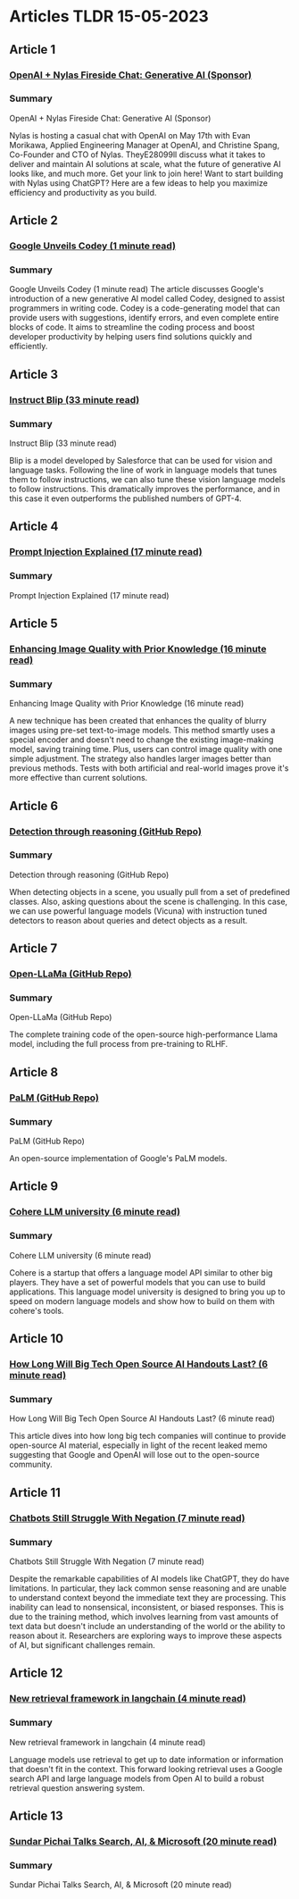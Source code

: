 # Articles TLDR  15-05-2023

## Article 1
### [OpenAI + Nylas Fireside Chat: Generative AI (Sponsor)](https://tldr.tech)
### Summary 
 OpenAI + Nylas Fireside Chat: Generative AI (Sponsor)

Nylas is hosting a casual chat with OpenAI on May 17th with Evan Morikawa, Applied Engineering Manager at OpenAI, and Christine Spang, Co-Founder and CTO of Nylas. TheyE28099ll discuss what it takes to deliver and maintain AI solutions at scale, what the future of generative AI looks like, and much more. Get your link to join here! Want to start building with Nylas using ChatGPT? Here are a few ideas to help you maximize efficiency and productivity as you build.

## Article 2
### [Google Unveils Codey (1 minute read)](https://tldr.tech)
### Summary 
 Google Unveils Codey (1 minute read)</a>
The article discusses Google's introduction of a new generative AI model called Codey, designed to assist programmers in writing code. Codey is a code-generating model that can provide users with suggestions, identify errors, and even complete entire blocks of code. It aims to streamline the coding process and boost developer productivity by helping users find solutions quickly and efficiently.

## Article 3
### [Instruct Blip (33 minute read)](https://tldr.tech)
### Summary 
 Instruct Blip (33 minute read)

Blip is a model developed by Salesforce that can be used for vision and language tasks. Following the line of work in language models that tunes them to follow instructions, we can also tune these vision language models to follow instructions. This dramatically improves the performance, and in this case it even outperforms the published numbers of GPT-4.

## Article 4
### [Prompt Injection Explained (17 minute read)](https://tldr.tech)
### Summary 
 Prompt Injection Explained (17 minute read)

## Article 5
### [Enhancing Image Quality with Prior Knowledge (16 minute read)](https://tldr.tech)
### Summary 
 Enhancing Image Quality with Prior Knowledge (16 minute read)

A new technique has been created that enhances the quality of blurry images using pre-set text-to-image models. This method smartly uses a special encoder and doesn't need to change the existing image-making model, saving training time. Plus, users can control image quality with one simple adjustment. The strategy also handles larger images better than previous methods. Tests with both artificial and real-world images prove it's more effective than current solutions.

## Article 6
### [Detection through reasoning (GitHub Repo)](https://tldr.tech)
### Summary 
 Detection through reasoning (GitHub Repo)

When detecting objects in a scene, you usually pull from a set of predefined classes. Also, asking questions about the scene is challenging. In this case, we can use powerful language models (Vicuna) with instruction tuned detectors to reason about queries and detect objects as a result.

## Article 7
### [Open-LLaMa (GitHub Repo)](https://tldr.tech)
### Summary 
 Open-LLaMa (GitHub Repo)

The complete training code of the open-source high-performance Llama model, including the full process from pre-training to RLHF.

## Article 8
### [PaLM (GitHub Repo)](https://tldr.tech)
### Summary 
 PaLM (GitHub Repo)

An open-source implementation of Google's PaLM models.

## Article 9
### [Cohere LLM university (6 minute read)](https://tldr.tech)
### Summary 
 Cohere LLM university (6 minute read)

Cohere is a startup that offers a language model API similar to other big players. They have a set of powerful models that you can use to build applications. This language model university is designed to bring you up to speed on modern language models and show how to build on them with cohere's tools.

## Article 10
### [How Long Will Big Tech Open Source AI Handouts Last? (6 minute read)](https://tldr.tech)
### Summary 
 How Long Will Big Tech Open Source AI Handouts Last? (6 minute read)

This article dives into how long big tech companies will continue to provide open-source AI material, especially in light of the recent leaked memo suggesting that Google and OpenAI will lose out to the open-source community.

## Article 11
### [Chatbots Still Struggle With Negation (7 minute read)](https://tldr.tech)
### Summary 
 Chatbots Still Struggle With Negation (7 minute read)

Despite the remarkable capabilities of AI models like ChatGPT, they do have limitations. In particular, they lack common sense reasoning and are unable to understand context beyond the immediate text they are processing. This inability can lead to nonsensical, inconsistent, or biased responses. This is due to the training method, which involves learning from vast amounts of text data but doesn't include an understanding of the world or the ability to reason about it. Researchers are exploring ways to improve these aspects of AI, but significant challenges remain.

## Article 12
### [New retrieval framework in langchain (4 minute read)](https://tldr.tech)
### Summary 
 New retrieval framework in langchain (4 minute read)

Language models use retrieval to get up to date information or information that doesn't fit in the context. This forward looking retrieval uses a Google search API and large language models from Open AI to build a robust retrieval question answering system.

## Article 13
### [Sundar Pichai Talks Search, AI, & Microsoft (20 minute read)</strong>](https://tldr.tech)
### Summary 
 Sundar Pichai Talks Search, AI, & Microsoft (20 minute read)</strong>

